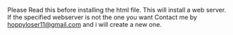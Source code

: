 Please Read this before installing the html file.
This will install a web server.
If the specified webserver is not the one you want Contact me by hoppyloser11@gmail.com
and i will create a new one.
